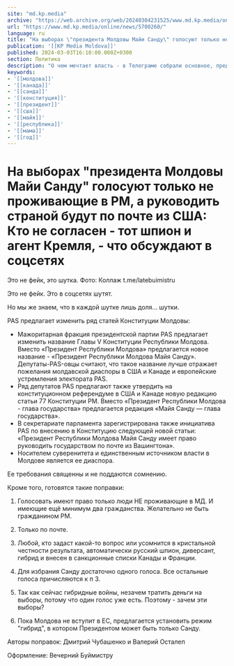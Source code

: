 ```yaml
---
site: "md.kp.media"
archive: "https://web.archive.org/web/20240304231525/www.md.kp.media/online/news/5700260/"
url: "https://www.md.kp.media/online/news/5700260/"
language: ru
title: "На выборах \"президента Молдовы Майи Санду\" голосуют только не проживающие в РМ, а руководить страной будут по почте из США: Кто не согласен - тот шпион и агент Кремля, - что обсуждают в соцсетях"
publication: '[[KP Media Moldova]]'
published: 2024-03-03T16:10:00.000Z+0300
section: Политика
description: "О чем мечтает власть - в Телеграме собрали основное, предвыборное"
keywords:
- '[[молдова]]'
- '[[канада]]'
- '[[санда]]'
- '[[конституция]]'
- '[[президент]]'
- '[[сша]]'
- '[[майя]]'
- '[[республика]]'
- '[[мама]]'
- '[[год]]'
---
```


# На выборах "президента Молдовы Майи Санду" голосуют только не проживающие в РМ, а руководить страной будут по почте из США: Кто не согласен - тот шпион и агент Кремля, - что обсуждают в соцсетях

Это не фейк, это шутка. Фото: Коллаж t.me/latebuimistru

Это не фейк. Это в соцсетях шутят.

Но мы же знаем, что в каждой шутке лишь доля... шутки.

PAS предлагает изменить ряд статей Конституции Молдовы:

- Мажоритарная фракция президентской партии PAS предлагает изменить название Главы V Конституции Республики Молдова. Вместо «Президент Республики Молдова» предлагается новое название - «Президент Республики Молдова Майя Санду». Депутаты-PAS-овцы считают, что такое название лучше отражает пожелания молдавской диаспоры в США и Канаде и европейские устремления электората PAS.
- Ряд депутатов PAS предлагают также утвердить на конституционном референдуме в США и Канаде новую редакцию статьи 77 Конституции РМ. Вместо «Президент Республики Молдова - глава государства» предлагается редакция «Майя Санду — глава государства».
- В секретариате парламента зарегистрирована также инициатива PAS по внесению в Конституцию следующей новой статьи: «Президент Республики Молдова Майя Санду имеет право руководить государством по почте из Вашингтона».
- Носителем суверенитета и единственным источником власти в Молдове является ее диаспора.

Ее требования священны и не поддаются сомнению.

Кроме того, готовятся такие поправки:

1. Голосовать имеют право только люди НЕ проживающие в МД. И имеющие ещё минимум два гражданства. Желательно не быть гражданином РМ.

2. Только по почте.

3. Любой, кто задаст какой-то вопрос или усомнится в кристальной честности результата, автоматически русский шпион, диверсант, гибрид и внесен в санкционные списки Канады и Франции.

4. Для избрания Санду достаточно одного голоса. Все остальные голоса причисляются к п 3.

5. Так как сейчас гибридные войны, незачем тратить деньги на выборы, потому что один голос уже есть. Поэтому - зачем эти выборы?

6. Пока Молдова не вступит в ЕС, предлагается установить режим "гибрид", в котором Президентом может быть только Санду.

Авторы поправок: Дмитрий Чубашенко и Валерий Осталеп

Оформление: Вечерний Буймистру
